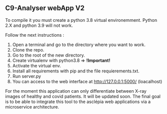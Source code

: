 ## C9-Analyser webApp V2

To compile it you must create a python 3.8 virtual environemment. Python 2.X and python 3.9 will not work. 

Follow the next instructions :

1. Open a terminal and go to the directory where you want to work.
2. Clone the repo.
3. Go to the root of the new directory.
4. Create virtualenv with python3.8 => **!Important!**
5. Activate the virtual env.
6. Install all requirements with pip and the file requierements.txt.
7. Run server.py
8. You can access to the web interface at http://127.0.0.1:5000/ (loacalhost)

For the moment this application can only differentiate between X-ray images of healthy and covid patients. It will be updated soon. 
The final goal is to be able to integrate this tool to the asclépia web applications via a microservice architecture. 
